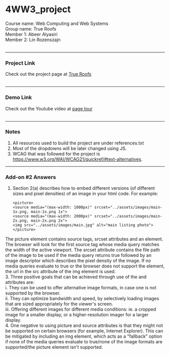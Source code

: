 # 4WW3_project  
Course name: Web Computing and Web Systems  
Group name: True Roofs  
Member 1: Abeer Alyasiri  
Member 2: Lin Rozenszajn  
<br>  
_____________________________________________  
### Project Link  
Check out the project page at [True Roofs](http://3.130.249.183/index.html)  
<br>  

_____________________________________________  
### Demo Link  
Check out the Youtube video at [page tour](https://youtube.com/)  
<br>  

_____________________________________________
### Notes  
1. All resources used to build the project are under references.txt
2. Most of the dropdowns will be later changed using JS.
3. WCAG that was followed for the project is https://www.w3.org/WAI/WCAG21/quickref/#text-alternatives.

_____________________________________________
### Add-on #2 Answers
1. Section 2(a) describes how to embed different versions (of different sizes and pixel densities) of an image in your html code. For example:

    ```
    <picture>
    <source media="(max-width: 1000px)" srcset="../assets/images/main-1x.png, main-1x.png 1x">
    <source media="(max-width: 2000px)" srcset="../assets/images/main-2x.png, main-2x.png 2x">
    <img src="../assets/images/main.jpg" alt="main listing photo">
    </picture>
    ```

  The picture element contains source tags, srcset attributes and an element. The browser will look for the first source tag whose media query matches the width of the active viewport. The srcset attribute contains the file path of the image to be used if the media query returns true followed by an image descriptor which describes the pixel density of the image. If no media queries evaluate to true or the browser does not support the <picture> element, the url in the src attribute of the img element is used.
<br>
3. Three positive goals that can be achieved through use of the <picture> and <source> attributes are:
  <br>
  i. They can be used to offer alternative image formats, in case one is not supported by the browser.
  <br>
  ii. They can optimize bandwidth and speed, by selectively loading images that are sized appropriately for the viewer's screen.
    <br>
  iii. Offering different images for different media conditions: ie. a cropped image for a smaller display, or a higher-resolution imager for a larger display.
    <br>
4. One negative to using picture and source attributes is that they might not be supported on certain browsers (for example, Internet Explorer). This can be mitigated by including an img element, which acts as a "fallback" option if none of the media queries evaluate to true/none of the image formats are supported/the picture element isn't supported. 

